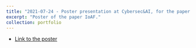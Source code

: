 ```yaml
---
title: "2021-07-24 - Poster presentation at Cybersec&AI, for the paper Indicators of Attack Failure: Debugging and Improving Optimization of Adversarial Examples"
excerpt: "Poster of the paper IoAF."
collection: portfolio
---
```


* [Link to the poster](http://maurapintor.github.io/files/2021_CybersecAI_IoF.pdf)


